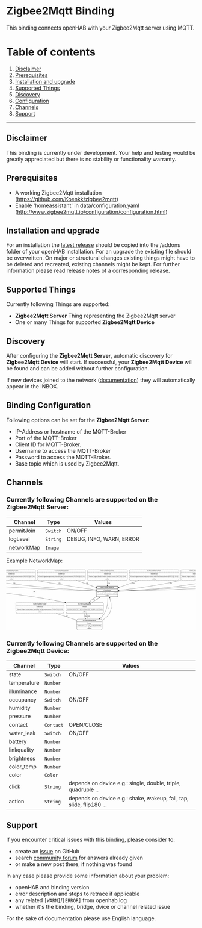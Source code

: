 # Zigbee2Mqtt Binding

This binding connects openHAB with your Zigbee2Mqtt server using MQTT.

# Table of contents

1. [Disclaimer](https://github.com/nibi79/zigbe2mqtt/tree/master#disclaimer)
2. [Prerequisites](https://github.com/nibi79/zigbe2mqtt/tree/master#installation-and-upgrade)
3. [Installation and upgrade](https://github.com/nibi79/zigbe2mqtt/tree/master#installation-and-upgrade)
3. [Supported Things](https://github.com/nibi79/zigbe2mqtt/tree/master#supported-things)
4. [Discovery](https://github.com/nibi79/zigbe2mqtt/tree/master#discovery)
5. [Configuration](https://github.com/nibi79/zigbe2mqtt/tree/master#configuration)
6. [Channels](https://github.com/nibi79/zigbe2mqtt/tree/master#channels)
7. [Support](https://github.com/nibi79/zigbe2mqtt/tree/master#support)

***

## Disclaimer

This binding is currently under development. Your help and testing would be greatly appreciated but there is no stability or functionality warranty.

## Prerequisites

- A working Zigbee2Mqtt installation (https://github.com/Koenkk/zigbee2mqtt)
- Enable 'homeassistant' in data/configuration.yaml (http://www.zigbee2mqtt.io/configuration/configuration.html)

## Installation and upgrade

For an installation the [latest release](https://github.com/nibi79/zigbee2mqtt/releases) should be copied into the /addons folder of your openHAB installation.
For an upgrade the existing file should be overwritten. On major or structural changes existing things might have to be deleted and recreated, existing channels might be kept. For further information please read release notes of a corresponding release.

## Supported Things

Currently following Things are supported:

- **Zigbee2Mqtt Server** Thing representing the Zigbee2Mqtt server
- One or many Things for supported **Zigbee2Mqtt Device**

## Discovery

After configuring the **Zigbee2Mqtt Server**, automatic discovery for **Zigbee2Mqtt Device** will start. If successful, your **Zigbee2Mqtt Device** will be found and can be added without further configuration. 

If new devices joined to the network ([documentation](http://www.zigbee2mqtt.io/getting_started/pairing_devices.html)) they will automatically appear in the INBOX.

## Binding Configuration

Following options can be set for the **Zigbee2Mqtt Server**:

- IP-Address or hostname of the MQTT-Broker
- Port of the MQTT-Broker
- Client ID for MQTT-Broker.
- Username to access the MQTT-Broker
- Password to access the MQTT-Broker.
- Base topic which is used by Zigbee2Mqtt.

## Channels

### Currently following **Channels** are supported on the **Zigbee2Mqtt Server**:

| Channel   | Type | Values |
|-----------|-----------|-----------|
| permitJoin| `Switch` | ON/OFF |
| logLevel  | `String` | DEBUG, INFO, WARN, ERROR |
| networkMap| `Image` |  |

Example NetworkMap: 

![alt text](images/networkmap.png)



### Currently following **Channels** are supported on the **Zigbee2Mqtt Device**:

| Channel   | Type | Values |
|------------|-----------|-----------|
| state      | `Switch` | ON/OFF |
| temperature| `Number` | |
| illuminance| `Number` | |
| occupancy  | `Switch` | ON/OFF |
| humidity   | `Number` | |
| pressure   | `Number` | |
| contact    | `Contact` | OPEN/CLOSE |
| water_leak | `Switch` | ON/OFF |
| battery    | `Number` | |
| linkquality| `Number` | |
| brightness | `Number` | |
| color_temp | `Number` | |
| color      | `Color`  | |
| click      | `String` | depends on device e.g.: single, double, triple, quadruple ... |
| action     | `String` | depends on device e.g.: shake, wakeup, fall, tap, slide, flip180 ... |

## Support

If you encounter critical issues with this binding, please consider to:

- create an [issue](https://github.com/nibi79/zigbee2mqtt/issues) on GitHub
- search [community forum](https://community.openhab.org/) for answers already given
- or make a new post there, if nothing was found

In any case please provide some information about your problem:

- openHAB and binding version 
- error description and steps to retrace if applicable
- any related `[WARN]`/`[ERROR]` from openhab.log
- whether it's the binding, bridge, dvice or channel related issue

For the sake of documentation please use English language. 

